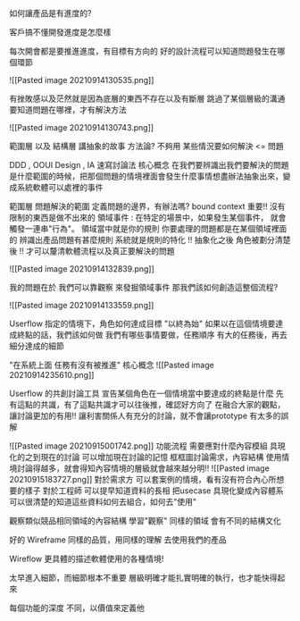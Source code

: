 如何讓產品是有進度的?

客戶搞不懂開發進度是怎麼樣

每次開會都是要推進進度，有目標有方向的
好的設計流程可以知道問題發生在哪個環節

![[Pasted image 20210914130535.png]]

有挫敗感以及茫然就是因為底層的東西不存在以及有斷層
跳過了某個層級的溝通
要知道問題在哪裡，才有解決方法

![[Pasted image 20210914130743.png]]

範圍層 以及 結構層 講抽象的故事
方法論? 不夠用
某些情況要如何解決 <= 問題

DDD , OOUI Design , IA 速寫討論法 核心概念
在我們要辨識出我們要解決的問題是什麼範圍的時候，把那個問題的情境裡面會發生什麼事情想盡辦法抽象出來，變成系統軟體可以處裡的事件

範圍層
問題解決的範圍 
定義問題的邊界，有辦法嗎? bound context 重要!!
沒有限制的東西是做不出來的
領域事件 : 在特定的場景中，如果發生某個事件，
就會觸發一連串"行為"。
領域當中就是你的規則
你要處理的問題都是在某個領域裡面的
辨識出產品問題有甚麼規則
系統就是規則的特化
!! 抽象化之後 角色被劃分清楚後 !!
才可以釐清軟體流程以及真正要解決的問題

![[Pasted image 20210914132839.png]]

我的問題在於
我們可以靠觀察 來發掘領域事件
那我們該如何創造這整個流程?

![[Pasted image 20210914133559.png]]

Userflow 
指定的情境下，角色如何達成目標
"以終為始" 如果以在這個情境要達成終點的話，我們該如何做
我們有哪些事情要做，任務順序
有大的任務後，再去細分達成的細節

"在系統上面 任務有沒有被推進" 核心概念
![[Pasted image 20210914235610.png]]


Userflow 的共創討論工具
宣告某個角色在一個情境當中要達成的終點是什麼
先有這點的共識，有了這點共識才可以往後推，確認好方向了
在融合大家的觀點，讓討論更加的有用!!
讓利害關係人有充分的討論，就不會讓prototype 有太多的誤解

![[Pasted image 20210915001742.png]]
功能流程 需要應對什麼內容模組
具現化的之到現在的討論 可以增加現在討論的記憶 
框框圖討論需求，內容結構
使用情境討論得越多，就會得知內容情境的層級就會越來越分明!!
![[Pasted image 20210915183727.png]]
對於需求方 可以套案例的情境，看有沒有符合內心所想要的樣子
對於工程師 可以提早知道資料的長相
把usecase 具現化變成內容體系
可以很清楚的知道這些資料如何去組合，如何去"使用"

觀察類似競品相同領域的內容結構 
學習"觀察" 同樣的領域 會有不同的結構文化


好的 Wireframe 同樣的品質，用同樣的理解 去使用我們的產品

Wireflow 更具體的描述軟體使用的各種情境!

太早進入細節，而細節根本不重要
層級明確才能扎實明確的執行，也才能快得起來

每個功能的深度 不同，以價值來定義他